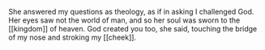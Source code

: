 She answered my questions as theology, as if in asking I challenged God. Her eyes saw not the world of man, and so her soul was sworn to the [[kingdom]] of heaven. God created you too, she said, touching the bridge of my nose and stroking my [[cheek]]. 
